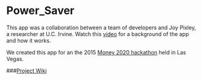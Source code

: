 # Power_Saver

This app was a collaboration between a team of developers and Joy Pixley, a researcher at U.C. Irvine.  Watch this [video](https://www.youtube.com/watch?v=K2dLe-bNC-M) for a background of the app and how it works. 

We created this app for an the 2015 [Money 2020 hackathon](http://angelhack.com/hackathon/money2020/) held in Las Vegas.  


###[Project Wiki](https://workflowy.com/s/pEYN9qBlHm)



